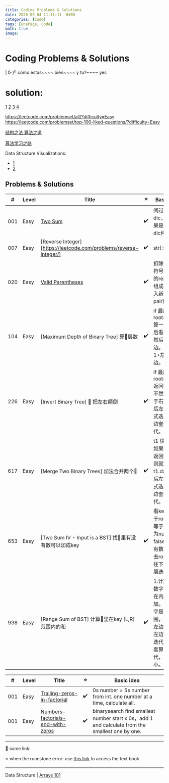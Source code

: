 ```yaml
---
title: Coding Problems & Solutions
date: 2020-09-04 11:11:11 -0400
categories: [Code]
tags: [OnePage, Code]
math: true
image: 
---
```



# Coding Problems & Solutions



| ᐕ)⁾⁾ como estas~~~~ bien~~~~ y tu?~~~~ yes


# solution:

[1](https://github.com/qiyuangong/leetcode)
[2](https://github.com/TheAlgorithms/Python/blob/master/DIRECTORY.md)
[3](https://github.com/csujedihy/lc-all-solutions/blob/master/001.two-sum/question.md)
[4](https://www.jianshu.com/p/a6aa07fc9f05)

https://leetcode.com/problemset/all/?difficulty=Easy
https://leetcode.com/problemset/top-100-liked-questions/?difficulty=Easy


[结构之法 算法之道](https://blog.csdn.net/v_JULY_v/article/list/5)

[算法学习之路](http://zh.lucida.me/blog/on-learning-algorithms/)

Data Structure Visualizations:
- [1](https://www.cs.usfca.edu/~galles/visualization/Algorithms.html)
- [2](https://visualgo.net/en)


## Problems & Solutions

| #   | Level | Title | :star: | Basic idea |
|-----| ----- | ----- | ------ | --------------------- |
| 001 | Easy  | [Two Sum](https://leetcode.com/problems/two-sum/) | :heavy_check_mark: | 阅过放入dic，在看结果是否已在dic仲
| 007 | Easy  | [Reverse Integer][https://leetcode.com/problems/reverse-integer/] | :heavy_check_mark: | str[::-1]*-1
| 020 | Easy  | [Valid Parentheses](https://leetcode.com/problems/valid-parentheses/) | :heavy_check_mark: | 扣除开闭和符号:1.成组的replace 2.组成dic，放入新list，成pair就扣除
| 104 | Easy  | [Maximum Depth of Binary Tree] 算🌲层数 | :heavy_check_mark: | if 最底层 root==null, 算一层。然后看左边，然后看右边。return 1+左边右边。
| 226 | Easy  | [Invert Binary Tree] 🌲 把左右颠倒 | :heavy_check_mark: | if 最底层 root==null, 返回null，要不然左边等于右边。然后左边套算式迭代，右边套算式迭代。
| 617 | Easy  | [Merge Two Binary Trees] 加法合并两个🌲 | :heavy_check_mark: | t1 往 t2 套，如果t2为null返回t1，否则就加t1.data。然后左边套算式迭代，右边套算式迭代。
| 653 | Easy  | [Two Sum IV - Input is a BST] 找🌲里有没有数可以加成key | :heavy_check_mark: | 看key是否等于root，不等于，下层为null返回false，下层有数字则减去root继续往下算。每层迭代。
| 938 | Easy  | [Range Sum of BST] 计算🌲里在key [L,R] 范围内的和 | :heavy_check_mark: | 1.计算每个数字大小，在内部就加。 2.看数字是否在范围，然后看左边右边。左边套算式迭代，右边套算式迭代，+root大小。



| #   | Level | Title | :star: | Basic idea |
|-----| ----- | ----- | ------ | --------------------- |
| 001 | Easy  | [Trailing-zeros-in-factorial](./interviewQ/2020-09-04-Trailing-zeros-in-factorial.md) | :heavy_check_mark: | 0s number = 5s number from int. one number at a time, calculate all.
| 001 | Easy  | [Numbers-factorials-end-with-zeros](./interviewQ/2020-09-04-Numbers-factorials-end-with-zeros.md) | :heavy_check_mark: | binarysearch find smallest number start x 0s，add 1 and calculate from the smallest one by one.


---


:purple_heart: some link:

:star: when the runestone error: use [this link](https://runestone.academy/runestone/books/published/fopp/AdvancedAccumulation/toctree.html) to access the text book

---

Data Structure | [Arrays 101]()





